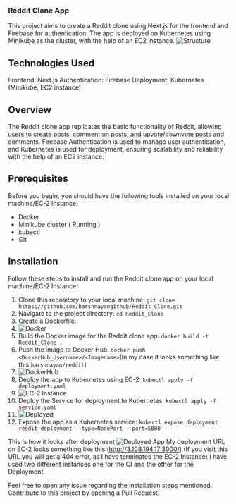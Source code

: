 ### Reddit Clone App
This project aims to create a Reddit clone using Next.js for the frontend and Firebase for authentication. The app is deployed on Kubernetes using Minikube as the cluster, with the help of an EC2 instance.
![Structure](https://github.com/harshnayangithub/Reddit_Clone/assets/126700987/240762ca-4211-43c7-bbb5-2a0bb1cac94d)


## Technologies Used
Frontend: Next.js
Authentication: Firebase
Deployment: Kubernetes (Minikube, EC2 instance)


## Overview
The Reddit clone app replicates the basic functionality of Reddit, allowing users to create posts, comment on posts, and upvote/downvote posts and comments. Firebase Authentication is used to manage user authentication, and Kubernetes is used for deployment, ensuring scalability and reliability with the help of an EC2 instance.


## Prerequisites
Before you begin, you should have the following tools installed on your local machine/EC-2 Instance: 

- Docker
- Minikube cluster ( Running )
- kubectl
- Git



## Installation
Follow these steps to install and run the Reddit clone app on your local machine/EC-2 Instance:

1) Clone this repository to your local machine: `git clone https://github.com/harshnayangithub/Reddit_Clone.git`
2) Navigate to the project directory: `cd Reddit_Clone`
3) Create a Dockerfile.
4) ![Docker](https://github.com/harshnayangithub/Skin_O_Care/assets/126700987/b0096cda-a11d-46da-a5ba-5c5986af0aee)
5) Build the Docker image for the Reddit clone app: `docker build -t Reddit_Clone .`
6) Push the image to Docker Hub: `docker push <DockerHub_Username>/<Imagename>`(In my case it looks something like this `harshnayan/reddit`)
7) ![DockerHub](https://github.com/harshnayangithub/Skin_O_Care/assets/126700987/beadc035-331e-4d0f-940b-eac25f100f2a)
8) Deploy the app to Kubernetes using EC-2: `kubectl apply -f deployment.yaml`
9) ![EC-2 Instance](https://github.com/harshnayangithub/Skin_O_Care/assets/126700987/ffc09193-1e0f-4bf3-b8fb-b1353906d2c7)
10) Deploy the Service for deployment to Kubernetes: `kubectl apply -f service.yaml`
11) ![Deployed](https://github.com/harshnayangithub/Skin_O_Care/assets/126700987/1df194fb-a736-4b47-a66c-ea231f77560d)
12) Expose the app as a Kubernetes service: `kubectl expose deployment reddit-deployment --type=NodePort --port=5000`

This is how it looks after deployment
![Deployed App](https://github.com/harshnayangithub/Skin_O_Care/assets/126700987/cc57231e-7f13-4953-8ae0-2ed120b1f348)
My deployment URL on EC-2 looks something like this (http://3.108.194.17:3000/)  (If you visit this URL you will get a 404 error, as I have terminated the EC-2 Instance)
I have used two different instances one for the CI and the other for the Deployment.

Feel free to open any issue regarding the installation steps mentioned.
Contribute to this project by opening a Pull Request.


